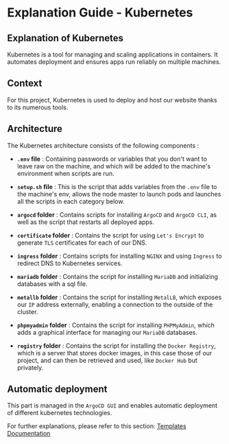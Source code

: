 # Explanation Guide - Kubernetes

## Explanation of Kubernetes


Kubernetes is a tool for managing and scaling applications in containers. It automates deployment and ensures apps run reliably on multiple machines.

## Context


For this project, Kubernetes is used to deploy and host our website thanks to its numerous tools.


## Architecture


The Kubernetes architecture consists of the following components :

- **`.env` file** : Containing passwords or variables that you don't want to leave raw on the machine, and which will be added to the machine's environment when scripts are run.

- **`setup.sh` file** : This is the script that adds variables from the `.env` file to the machine's env, allows the node master to launch pods and launches all the scripts in each category below.


- **`argocd` folder** : Contains scripts for installing `ArgoCD` and `ArgoCD CLI`, as well as the script that restarts all deployed apps.

- **`certificate` folder** : Contains the script for using `Let's Encrypt` to generate `TLS` certificates for each of our DNS.

- **`ingress` folder** : Contains scripts for installing `NGINX` and using `Ingress` to redirect DNS to Kubernetes services.

- **`mariadb` folder** : Contains the script for installing `MariaDB` and initializing databases with a sql file.

- **`metallb` folder** : Contains the script for installing `MetalLB`, which exposes our `IP` address externally, enabling a connection to the outside of the cluster.

- **`phpmyadmin` folder** : Contains the script for installing `PHPMyAdmin`, which adds a graphical interface for managing our `MariaDB` databases.

- **`registry` folder** : Contains the script for installing the `Docker Registry`, which is a server that stores docker images, in this case those of our project, and can then be retrieved and used, like `Docker Hub` but privately.


## Automatic deployment

This part is managed in the `ArgoCD GUI` and enables automatic deployment of different kubernetes technologies.

For further explanations, please refer to this section: [Templates Documentation](./../docs/templates.md)